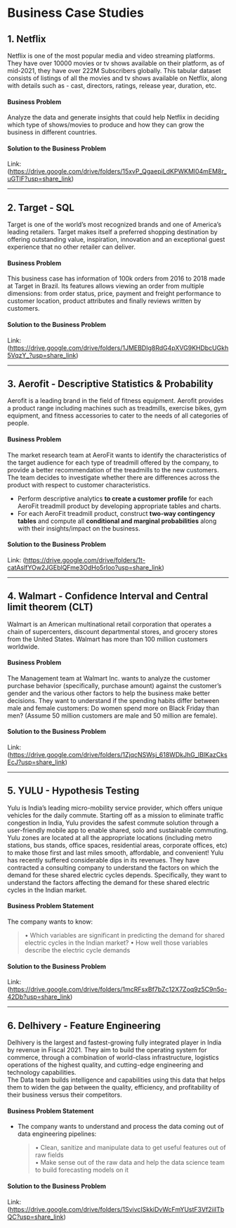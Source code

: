 # Business Case Studies

## 1.  Netflix

Netflix is one of the most popular media and video streaming platforms. They have over 10000 movies or tv shows available on their platform, as of mid-2021, they have over 222M Subscribers globally. This tabular dataset consists of listings of all the movies and tv shows available on Netflix, along with details such as - cast, directors, ratings, release year, duration, etc.

#### Business Problem

Analyze the data and generate insights that could help Netflix in deciding which type of shows/movies to produce and how they can grow the business in different countries. 

#### Solution to the Business Problem

Link: (https://drive.google.com/drive/folders/15xvP_QgaepiLdKPWKMl04mEM8r_uGTlF?usp=share_link) 

----------------------------------------------------------------------------------------------------------------------------------------------------------------
## 2.  Target - SQL

Target is one of the world’s most recognized brands and one of America’s leading retailers. Target makes itself a preferred shopping destination by offering outstanding value, inspiration, innovation and an exceptional guest experience that no other retailer can deliver.

#### Business Problem

This business case has information of 100k orders from 2016 to 2018 made at Target in Brazil. Its features allows viewing an order from multiple dimensions: from order status, price, payment and freight performance to customer location, product attributes and finally reviews written by customers.

#### Solution to the Business Problem

Link: (https://drive.google.com/drive/folders/1JMEBDIg8RdG4pXVG9KHDbcUGkh5VqzY_?usp=share_link)

----------------------------------------------------------------------------------------------------------------------------------------------------------------
## 3.  Aerofit - Descriptive Statistics & Probability

Aerofit is a leading brand in the field of fitness equipment. Aerofit provides a product range including machines such as treadmills, exercise bikes, gym equipment, and fitness accessories to cater to the needs of all categories of people.

#### Business Problem

The market research team at AeroFit wants to identify the characteristics of the target audience for each type of treadmill offered by the company, to provide a better recommendation of the treadmills to the new customers. The team decides to investigate whether there are differences across the product with respect to customer characteristics.

  - Perform descriptive analytics **to create a customer profile** for each AeroFit treadmill product by developing appropriate tables and charts.
  - For each AeroFit treadmill product, construct **two-way contingency tables** and compute all **conditional and marginal probabilities** along with their insights/impact on the business.

#### Solution to the Business Problem

Link: (https://drive.google.com/drive/folders/1t-catAslfYOw2JGEblQFme3OdHo5rIoo?usp=share_link)

----------------------------------------------------------------------------------------------------------------------------------------------------------------
## 4. Walmart - Confidence Interval and Central limit theorem (CLT)

Walmart is an American multinational retail corporation that operates a chain of supercenters, discount departmental stores, and grocery stores from the United States. Walmart has more than 100 million customers worldwide.

#### Business Problem

The Management team at Walmart Inc. wants to analyze the customer purchase behavior (specifically, purchase amount) against the customer’s gender and the various other factors to help the business make better decisions. They want to understand if the spending habits differ between male and female customers: Do women spend more on Black Friday than men? (Assume 50 million customers are male and 50 million are female).

#### Solution to the Business Problem

Link: (https://drive.google.com/drive/folders/1ZjqcNSWsj_618WDkJhG_lBIKazCksEcJ?usp=share_link)

----------------------------------------------------------------------------------------------------------------------------------------------------------------
## 5. YULU - Hypothesis Testing

Yulu is India’s leading micro-mobility service provider, which offers unique vehicles for the daily commute. Starting off as a mission to eliminate traffic congestion in India, Yulu provides the safest commute solution through a user-friendly mobile app to enable shared, solo and sustainable commuting.
Yulu zones are located at all the appropriate locations (including metro stations, bus stands, office spaces, residential areas, corporate offices, etc) to make those first and last miles smooth, affordable, and convenient!
Yulu has recently suffered considerable dips in its revenues. They have contracted a consulting company to understand the factors on which the demand for these shared electric cycles depends. Specifically, they want to understand the factors affecting the demand for these shared electric cycles in the Indian market.

#### Business Problem Statement

The company wants to know:
  >• Which variables are significant in predicting the demand for shared electric cycles in the Indian market?
  >• How well those variables describe the electric cycle demands  
  
#### Solution to the Business Problem

Link: (https://drive.google.com/drive/folders/1mcRFsxBf7bZc12X7Zoq9z5C9n5o-42Db?usp=share_link)  

----------------------------------------------------------------------------------------------------------------------------------------------------------------
## 6. Delhivery - Feature Engineering 

Delhivery is the largest and fastest-growing fully integrated player in India by revenue in Fiscal 2021. They aim to build the operating system for commerce, through a combination of world-class infrastructure, logistics operations of the highest quality, and cutting-edge engineering and technology capabilities.  
The Data team builds intelligence and capabilities using this data that helps them to widen the gap between the quality, efficiency, and profitability of their business versus their competitors.

#### Business Problem Statement

- The company wants to understand and process the data coming out of data engineering pipelines:
  >• Clean, sanitize and manipulate data to get useful features out of raw fields  
  >• Make sense out of the raw data and help the data science team to build forecasting models on it
  
#### Solution to the Business Problem

Link: (https://drive.google.com/drive/folders/1SvivcISkkiDvWcFmYUstF3Vf2iiITbQC?usp=share_link) 

